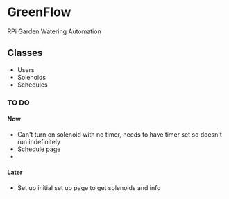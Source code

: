 # GreenFlow
RPi Garden Watering Automation

## Classes
* Users
* Solenoids
* Schedules

### TO DO
#### Now
* Can't turn on solenoid with no timer, needs to have timer set so doesn't run indefinitely
* Schedule page
* 

#### Later
* Set up initial set up page to get solenoids and info